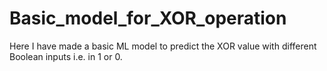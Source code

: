 # Basic_model_for_XOR_operation
Here I have made a basic ML model to predict the XOR value with different Boolean inputs i.e. in 1 or 0.
